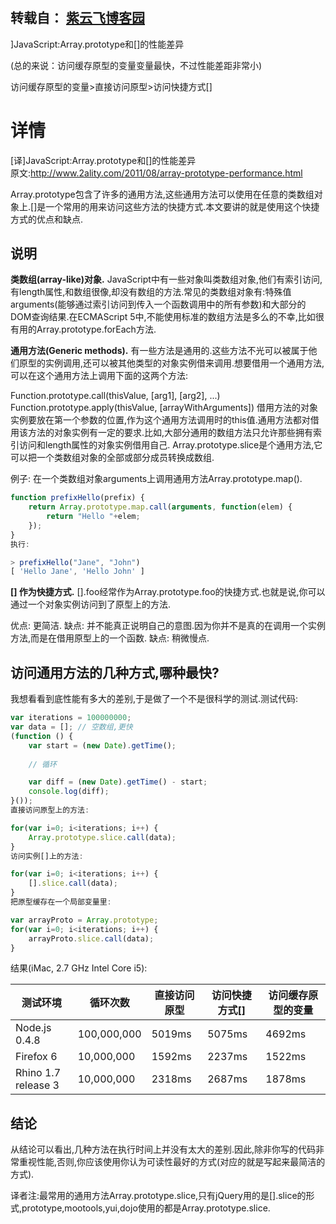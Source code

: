 #

## 转载自： [紫云飞博客园](http://www.cnblogs.com/ziyunfei/archive/2012/09/22/2698505.html)
]JavaScript:Array.prototype和[]的性能差异  

(总的来说：访问缓存原型的变量变量最快，不过性能差距非常小)

访问缓存原型的变量>直接访问原型>访问快捷方式[]  

 # 详情

 [译]JavaScript:Array.prototype和[]的性能差异  
原文:http://www.2ality.com/2011/08/array-prototype-performance.html

Array.prototype包含了许多的通用方法,这些通用方法可以使用在任意的类数组对象上.[]是一个常用的用来访问这些方法的快捷方式.本文要讲的就是使用这个快捷方式的优点和缺点.

## 说明
**类数组(array-like)对象.** JavaScript中有一些对象叫类数组对象,他们有索引访问,有length属性,和数组很像,却没有数组的方法.常见的类数组对象有:特殊值arguments(能够通过索引访问到传入一个函数调用中的所有参数)和大部分的DOM查询结果.在ECMAScript 5中,不能使用标准的数组方法是多么的不幸,比如很有用的Array.prototype.forEach方法.

**通用方法(Generic methods).** 有一些方法是通用的.这些方法不光可以被属于他们原型的实例调用,还可以被其他类型的对象实例借来调用.想要借用一个通用方法,可以在这个通用方法上调用下面的这两个方法:

Function.prototype.call(thisValue, [arg1], [arg2], ...)
Function.prototype.apply(thisValue, [arrayWithArguments])
借用方法的对象实例要放在第一个参数的位置,作为这个通用方法调用时的this值.通用方法都对借用该方法的对象实例有一定的要求.比如,大部分通用的数组方法只允许那些拥有索引访问和length属性的对象实例借用自己. Array.prototype.slice是个通用方法,它可以把一个类数组对象的全部或部分成员转换成数组.

例子: 在一个类数组对象arguments上调用通用方法Array.prototype.map().

```javascript
function prefixHello(prefix) {
    return Array.prototype.map.call(arguments, function(elem) {
        return "Hello "+elem;
    });
}
执行:

> prefixHello("Jane", "John")
[ 'Hello Jane', 'Hello John' ]
```

**[] 作为快捷方式.** [].foo经常作为Array.prototype.foo的快捷方式.也就是说,你可以通过一个对象实例访问到了原型上的方法.

优点: 更简洁.
缺点: 并不能真正说明自己的意图.因为你并不是真的在调用一个实例方法,而是在借用原型上的一个函数.
缺点: 稍微慢点.

## 访问通用方法的几种方式,哪种最快?

我想看看到底性能有多大的差别,于是做了一个不是很科学的测试.测试代码:

```javascript
var iterations = 100000000;
var data = []; // 空数组,更快
(function () {
    var start = (new Date).getTime();
    
    // 循环

    var diff = (new Date).getTime() - start;
    console.log(diff);    
}());
直接访问原型上的方法:

for(var i=0; i<iterations; i++) {
    Array.prototype.slice.call(data);
}
访问实例[]上的方法:

for(var i=0; i<iterations; i++) {
    [].slice.call(data);
}
把原型缓存在一个局部变量里:

var arrayProto = Array.prototype;
for(var i=0; i<iterations; i++) {
    arrayProto.slice.call(data);
}
```

结果(iMac, 2.7 GHz Intel Core i5):

|测试环境|循环次数|直接访问原型|访问快捷方式[]|访问缓存原型的变量|
| ---- | ---- | ---- |---- | ---- |
|Node.js 0.4.8|100,000,000|5019ms|5075ms|4692ms|
|Firefox 6|10,000,000|1592ms|2237ms|1522ms|
|Rhino 1.7 release 3|10,000,000|2318ms|2687ms|1878ms|
 

## 结论
从结论可以看出,几种方法在执行时间上并没有太大的差别.因此,除非你写的代码非常重视性能,否则,你应该使用你认为可读性最好的方式(对应的就是写起来最简洁的方式).

译者注:最常用的通用方法Array.prototype.slice,只有jQuery用的是[].slice的形式,prototype,mootools,yui,dojo使用的都是Array.prototype.slice.